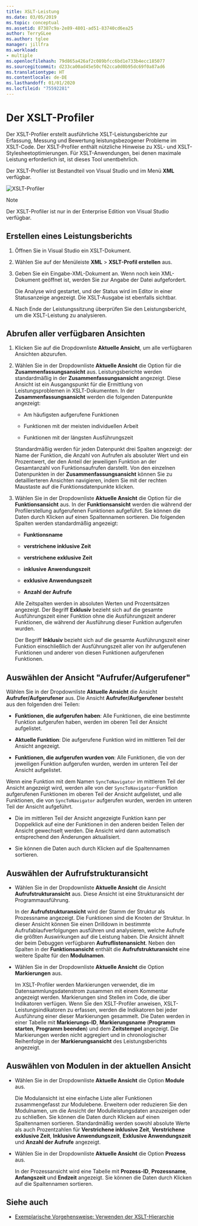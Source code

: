 ```yaml
---
title: XSLT-Leistung
ms.date: 03/05/2019
ms.topic: conceptual
ms.assetid: 87387c9a-2e89-4801-ad51-83740cd6ea25
author: TerryGLee
ms.author: tglee
manager: jillfra
ms.workload:
- multiple
ms.openlocfilehash: 79d865a426af2c089bfcc6bd1e733b4ecc185077
ms.sourcegitcommit: d233ca00ad45e50cf62cca0d0b95dc69f0a87ad6
ms.translationtype: HT
ms.contentlocale: de-DE
ms.lasthandoff: 01/01/2020
ms.locfileid: "75592281"
---
```

# <a name="the-xslt-profiler"></a>Der XSLT-Profiler

Der XSLT-Profiler erstellt ausführliche XSLT-Leistungsberichte zur Erfassung, Messung und Bewertung leistungsbezogener Probleme im XSLT-Code. Der XSLT-Profiler enthält nützliche Hinweise zu XSL- und XSLT-Stylesheetoptimierungen. Für XSLT-Anwendungen, bei denen maximale Leistung erforderlich ist, ist dieses Tool unentbehrlich.

Der XSLT-Profiler ist Bestandteil von Visual Studio und im Menü **XML** verfügbar.

![XSLT-Profiler](../xml-tools/media/profile-xslt-menu.png)

> [!NOTE]
> Der XSLT-Profiler ist nur in der Enterprise Edition von Visual Studio verfügbar.

## <a name="create-a-performance-report"></a>Erstellen eines Leistungsberichts

1. Öffnen Sie in Visual Studio ein XSLT-Dokument.

2. Wählen Sie auf der Menüleiste **XML** > **XSLT-Profil erstellen** aus.

3. Geben Sie ein Eingabe-XML-Dokument an. Wenn noch kein XML-Dokument geöffnet ist, werden Sie zur Angabe der Datei aufgefordert.

   Die Analyse wird gestartet, und der Status wird im Editor in einer Statusanzeige angezeigt. Die XSLT-Ausgabe ist ebenfalls sichtbar.

4. Nach Ende der Leistungssitzung überprüfen Sie den Leistungsbericht, um die XSLT-Leistung zu analysieren.

## <a name="get-all-available-views"></a>Abrufen aller verfügbaren Ansichten

1. Klicken Sie auf die Dropdownliste **Aktuelle Ansicht**, um alle verfügbaren Ansichten abzurufen.

2. Wählen Sie in der Dropdownliste **Aktuelle Ansicht** die Option für die **Zusammenfassungsansicht** aus. Leistungsberichte werden standardmäßig in der **Zusammenfassungsansicht** angezeigt. Diese Ansicht ist ein Ausgangspunkt für die Ermittlung von Leistungsproblemen in XSLT-Dokumenten. In der **Zusammenfassungsansicht** werden die folgenden Datenpunkte angezeigt:

   - Am häufigsten aufgerufene Funktionen

   - Funktionen mit der meisten individuellen Arbeit

   - Funktionen mit der längsten Ausführungszeit

   Standardmäßig werden für jeden Datenpunkt drei Spalten angezeigt: der Name der Funktion, die Anzahl von Aufrufen als absoluter Wert und ein Prozentwert, der den Anteil der jeweiligen Funktion an der Gesamtanzahl von Funktionsaufrufen darstellt. Von den einzelnen Datenpunkten in der **Zusammenfassungsansicht** können Sie zu detaillierteren Ansichten navigieren, indem Sie mit der rechten Maustaste auf die Funktionsdatenpunkte klicken.

3. Wählen Sie in der Dropdownliste **Aktuelle Ansicht** die Option für die **Funktionsansicht** aus. In der **Funktionsansicht** werden die während der Profilerstellung aufgerufenen Funktionen aufgeführt. Sie können die Daten durch Klicken auf einen Spaltennamen sortieren. Die folgenden Spalten werden standardmäßig angezeigt:

    - **Funktionsname**

    - **verstrichene inklusive Zeit**

    - **verstrichene exklusive Zeit**

    - **inklusive Anwendungszeit**

    - **exklusive Anwendungszeit**

    - **Anzahl der Aufrufe**

   Alle Zeitspalten werden in absoluten Werten und Prozentsätzen angezeigt. Der Begriff **Exklusiv** bezieht sich auf die gesamte Ausführungszeit einer Funktion ohne die Ausführungszeit anderer Funktionen, die während der Ausführung dieser Funktion aufgerufen wurden.

   Der Begriff **Inklusiv** bezieht sich auf die gesamte Ausführungszeit einer Funktion einschließlich der Ausführungszeit aller von ihr aufgerufenen Funktionen und anderer von diesen Funktionen aufgerufenen Funktionen.

## <a name="select-callercallee-view"></a>Auswählen der Ansicht "Aufrufer/Aufgerufener"

Wählen Sie in der Dropdownliste **Aktuelle Ansicht** die Ansicht **Aufrufer/Aufgerufener** aus. Die Ansicht **Aufrufer/Aufgerufener** besteht aus den folgenden drei Teilen:

- **Funktionen, die aufgerufen haben**: Alle Funktionen, die eine bestimmte Funktion aufgerufen haben, werden im oberen Teil der Ansicht aufgelistet.

- **Aktuelle Funktion**: Die aufgerufene Funktion wird im mittleren Teil der Ansicht angezeigt.

- **Funktionen, die aufgerufen wurden von**: Alle Funktionen, die von der jeweiligen Funktion aufgerufen wurden, werden im unteren Teil der Ansicht aufgelistet.

Wenn eine Funktion mit dem Namen `SyncToNavigator` im mittleren Teil der Ansicht angezeigt wird, werden alle von der `SyncToNavigator`-Funktion aufgerufenen Funktionen im oberen Teil der Ansicht aufgelistet, und alle Funktionen, die von `SyncToNavigator` aufgerufen wurden, werden im unteren Teil der Ansicht aufgeführt.

- Die im mittleren Teil der Ansicht angezeigte Funktion kann per Doppelklick auf eine der Funktionen in den anderen beiden Teilen der Ansicht gewechselt werden. Die Ansicht wird dann automatisch entsprechend den Änderungen aktualisiert.

- Sie können die Daten auch durch Klicken auf die Spaltennamen sortieren.

## <a name="select-call-tree-view"></a>Auswählen der Aufrufstrukturansicht

- Wählen Sie in der Dropdownliste **Aktuelle Ansicht** die Ansicht **Aufrufstrukturansicht** aus. Diese Ansicht ist eine Strukturansicht der Programmausführung.

   In der **Aufrufstrukturansicht** wird der Stamm der Struktur als Prozessname angezeigt. Die Funktionen sind die Knoten der Struktur. In dieser Ansicht können Sie einen Drilldown in bestimmte Aufrufablaufverfolgungen ausführen und analysieren, welche Aufrufe die größten Auswirkungen auf die Leistung haben. Die Ansicht ähnelt der beim Debuggen verfügbaren **Aufruflistenansicht**. Neben den Spalten in der **Funktionsansicht** enthält die **Aufrufstrukturansicht** eine weitere Spalte für den **Modulnamen**.

- Wählen Sie in der Dropdownliste **Aktuelle Ansicht** die Option **Markierungen** aus.

   Im XSLT-Profiler werden Markierungen verwendet, die im Datensammlungsdatenstrom zusammen mit einem Kommentar angezeigt werden. Markierungen sind Stellen im Code, die über Indikatoren verfügen. Wenn Sie den XSLT-Profiler anweisen, XSLT-Leistungsindikatoren zu erfassen, werden die Indikatoren bei jeder Ausführung einer dieser Markierungen gesammelt. Die Daten werden in einer Tabelle mit **Markierungs-ID**, **Markierungsname** (**Programm starten**, **Programm beenden**) und dem **Zeitstempel** angezeigt. Die Markierungen werden nicht aggregiert und in chronologischer Reihenfolge in der **Markierungsansicht** des Leistungsberichts angezeigt.

## <a name="select-modules-in-the-current-view"></a>Auswählen von Modulen in der aktuellen Ansicht

- Wählen Sie in der Dropdownliste **Aktuelle Ansicht** die Option **Module** aus.

   Die Modulansicht ist eine einfache Liste aller Funktionen zusammengefasst zur Modulebene. Erweitern oder reduzieren Sie den Modulnamen, um die Ansicht der Modulleistungsdaten anzuzeigen oder zu schließen. Sie können die Daten durch Klicken auf einen Spaltennamen sortieren. Standardmäßig werden sowohl absolute Werte als auch Prozentzahlen für **Verstrichene inklusive Zeit**, **Verstrichene exklusive Zeit**, **Inklusive Anwendungszeit**, **Exklusive Anwendungszeit** und **Anzahl der Aufrufe** angezeigt.

- Wählen Sie in der Dropdownliste **Aktuelle Ansicht** die Option **Prozess** aus.

   In der Prozessansicht wird eine Tabelle mit **Prozess-ID**, **Prozessname**, **Anfangszeit** und **Endzeit** angezeigt. Sie können die Daten durch Klicken auf die Spaltennamen sortieren.

## <a name="see-also"></a>Siehe auch

- [Exemplarische Vorgehensweise: Verwenden der XSLT-Hierarchie](../xml-tools/walkthrough-using-xslt-hierarchy.md)
